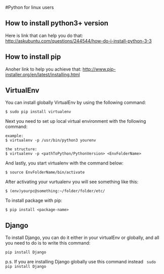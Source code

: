 #Python for linux users

## How to install python3+ version
Here is link that can help you do that:
http://askubuntu.com/questions/244544/how-do-i-install-python-3-3

## How to install pip
Anoher link to help you achieve that:
http://www.pip-installer.org/en/latest/installing.html

## VirtualEnv
You  can install globally VirtualEnv by using the following command:
```
$ sudo pip install virtualenv
```
Next you need to set up local virtual environment with the following command:
```
example:
$ virtualenv -p /usr/bin/python3 yourenv

the structure:
$ virtualenv -p <pathToPython/PythonVersion> <EnvFolderName>
```
And lastly, you start virtualenv with the command below:
```
$ source EnvFolderName/bin/activate
```
After activating your vurtualenv you will see something like this:
```
$ (env)yourpc@something:~/folder/folder/etc/
```
To install package with pip:
```
$ pip install <package-name>
```

## Django
To install Django, you can do it either in your virtualEnv or globally, and all you need to do is to write this command:
```
pip install Django
```
p.s. If you are installing Django globally use this command instead ``` sudo pip install Django```
